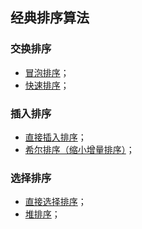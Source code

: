 ## 经典排序算法
### 交换排序
* [冒泡排序](https://github.com/Kewei0323/Codes/blob/master/Hands-on%20code/SortAlgorithms/bubbleSort.cpp)；
* [快速排序](https://github.com/Kewei0323/Codes/blob/master/Hands-on%20code/SortAlgorithms/quickSort.cpp)；
### 插入排序
* [直接插入排序](https://github.com/Kewei0323/Codes/blob/master/Hands-on%20code/SortAlgorithms/insertSort.cpp)；
* [希尔排序（缩小增量排序）](https://github.com/Kewei0323/Codes/blob/master/Hands-on%20code/SortAlgorithms/shellSort.cpp)；
### 选择排序
* [直接选择排序](https://github.com/Kewei0323/Codes/blob/master/Hands-on%20code/SortAlgorithms/selectSort.cpp)；
* [堆排序]()；
